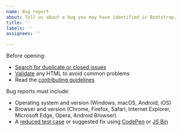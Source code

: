 ```yaml
---
name: Bug report
about: Tell us about a bug you may have identified in Bootstrap.
title: ''
labels: ''
assignees: ''

---
```


Before opening:

- [Search for duplicate or closed issues](https://github.com/twbs/bootstrap/issues?utf8=%E2%9C%93&q=is%3Aissue)
- [Validate](https://html5.validator.nu/) any HTML to avoid common problems
- Read the
  [contributing guidelines](https://github.com/twbs/bootstrap/blob/v4-dev/.github/CONTRIBUTING.md)

Bug reports must include:

- Operating system and version (Windows, macOS, Android, iOS)
- Browser and version (Chrome, Firefox, Safari, Internet Explorer, Microsoft Edge, Opera, Android
  Browser)
- A [reduced test case](https://css-tricks.com/reduced-test-cases/) or suggested fix using
  [CodePen](https://codepen.io/) or [JS Bin](https://jsbin.com/)
